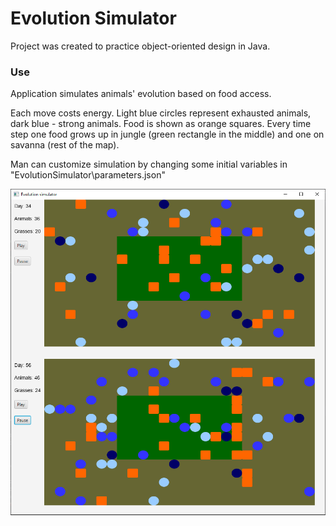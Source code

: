 # Evolution Simulator

Project was created to practice object-oriented design in Java. 

### Use

Application simulates animals' evolution based on food access. 

Each move costs energy. Light blue circles represent exhausted animals, dark blue - strong animals. 
Food is shown as orange squares. Every time step one food grows up in jungle (green rectangle in the middle) and one on savanna (rest of the map).

Man can customize simulation by changing some initial variables in "EvolutionSimulator\parameters.json"

![Application view image](window-view.PNG "Application window")